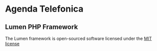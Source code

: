 # Agenda Telefonica 

## Lumen PHP Framework

The Lumen framework is open-sourced software licensed under the [MIT license](http://opensource.org/licenses/MIT)
